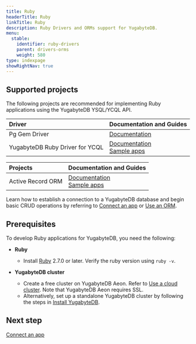 ```yaml
---
title: Ruby
headerTitle: Ruby
linkTitle: Ruby
description: Ruby Drivers and ORMs support for YugabyteDB.
menu:
  stable:
    identifier: ruby-drivers
    parent: drivers-orms
    weight: 580
type: indexpage
showRightNav: true
---
```


## Supported projects

The following projects are recommended for implementing Ruby applications using the YugabyteDB YSQL/YCQL API.

| Driver | Documentation and Guides |
| :----- | :----------------------- |
| Pg Gem Driver | [Documentation](ysql-pg/) |
| YugabyteDB Ruby Driver for YCQL | [Documentation](ycql/) </br> [Sample apps](https://github.com/yugabyte/cassandra-ruby-driver) |

| Projects | Documentation and Guides |
| :------- | :----------------------- |
| Active Record ORM | [Documentation](activerecord/) </br> [Sample apps](https://github.com/YugabyteDB-Samples/orm-examples/tree/master/ruby/ror)|

Learn how to establish a connection to a YugabyteDB database and begin basic CRUD operations by referring to [Connect an app](ysql-pg/) or [Use an ORM](activerecord/).

## Prerequisites

To develop Ruby applications for YugabyteDB, you need the following:

- **Ruby**
  - Install [Ruby](https://www.ruby-lang.org/en/documentation/installation/) 2.7.0 or later. Verify the ruby version using `ruby -v`.

- **YugabyteDB cluster**
  - Create a free cluster on YugabyteDB Aeon. Refer to [Use a cloud cluster](../../quick-start-yugabytedb-managed/). Note that YugabyteDB Aeon requires SSL.
  - Alternatively, set up a standalone YugabyteDB cluster by following the steps in [Install YugabyteDB](../../quick-start/).

## Next step

[Connect an app](ysql-pg)
